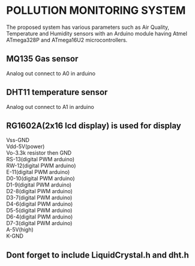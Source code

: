 # POLLUTION MONITORING SYSTEM

The proposed system has various parameters such as Air Quality, Temperature and Humidity sensors with an Arduino module 
having Atmel ATmega328P and ATmega16U2 microcontrollers.
<br>
## MQ135 Gas sensor  
Analog out connect to A0 in arduino
<br>
## DHT11 temperature sensor 
Analog out connect to A1 in arduino
<br>
## RG1602A(2x16 lcd display) is used for display
Vss-GND <br>
Vdd-5V(power) <br>
Vo-3.3k resistor then GND <br>
RS-13(digital PWM arduino) <br>
RW-12(digital PWM arduino) <br>
E-11(digital PWM arduino) <br>
D0-10(digital PWM arduino) <br>
D1-9(digital PWM arduino) <br>
D2-8(digital PWM arduino) <br>
D3-7(digital PWM arduino) <br>
D4-6(digital PWM arduino) <br>
D5-5(digital PWM arduino) <br>
D6-4(digital PWM arduino) <br>
D7-3(digital PWM arduino) <br>
A-5V(high) <br>
K-GND <br>

## Dont forget to include LiquidCrystal.h and dht.h
